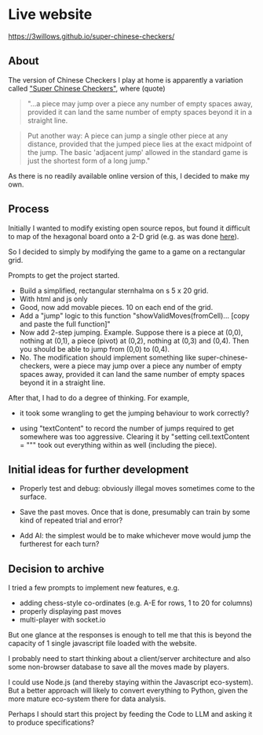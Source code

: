 # Live website

https://3willows.github.io/super-chinese-checkers/

## About

The version of Chinese Checkers I play at home is apparently a variation called ["Super Chinese Checkers"](https://www.mastersofgames.com/rules/chinese-checkers-rules.htm), where (quote)

> "...a piece may jump over a piece any number of empty spaces away, provided it can land the same number of empty spaces beyond it in a straight line.

> Put another way: A piece can jump a single other piece at any distance, provided that the jumped piece lies at the exact midpoint of the jump. The basic 'adjacent jump' allowed in the standard game is just the shortest form of a long jump."

As there is no readily available online version of this, I decided to make my own.

## Process

Initially I wanted to modify existing open source repos, but found it difficult to map of the hexagonal board onto a 2-D grid (e.g. as was done [here](https://forgitaboutit.github.io/sternhalma-aka-chinese-checkers/)).

So I decided to simply by modifying the game to a game on a rectangular grid.

Prompts to get the project started.

- Build a simplified, rectangular sternhalma on s 5 x 20 grid.
- With html and js only
- Good, now add movable pieces. 10 on each end of the grid.
- Add a "jump" logic to this function "showValidMoves(fromCell)... [copy and paste the full function]"
- Now add 2-step jumping. Example. Suppose there is a piece at (0,0), nothing at (0,1), a piece (pivot) at (0,2), nothing at (0,3) and (0,4). Then you should be able to jump from (0,0) to (0,4).
- No. The modification should implement something like super-chinese-checkers, were a piece may jump over a piece any number of empty spaces away, provided it can land the same number of empty spaces beyond it in a straight line.

After that, I had to do a degree of thinking.  For example, 

- it took some wrangling to get the jumping behaviour to work correctly?

- using "textContent" to record the number of jumps required to get somewhere was too aggressive.  Clearing it by "setting cell.textContent = """ took out everything within as well (including the piece).

## Initial ideas for further development

- Properly test and debug: obviously illegal moves sometimes come to the surface.

- Save the past moves.  Once that is done, presumably can train by some kind of repeated trial and error?

- Add AI: the simplest would be to make whichever move would jump the furtherest for each turn?


## Decision to archive

I tried a few prompts to implement new features, e.g. 

- adding chess-style co-ordinates (e.g. A-E for rows, 1 to 20 for columns)
- properly displaying past moves
- multi-player with socket.io

But one glance at the responses is enough to tell me that this is beyond the capacity of 1 single javascript file loaded with the website.

I probably need to start thinking about a client/server architecture and also some non-browser database to save all the moves made by players.

I could use Node.js (and thereby staying within the Javascript eco-system).  But a better approach will likely to convert everything to Python, given the more mature eco-system there for data analysis.

Perhaps I should start this project by feeding the Code to LLM and asking it to produce specifications?